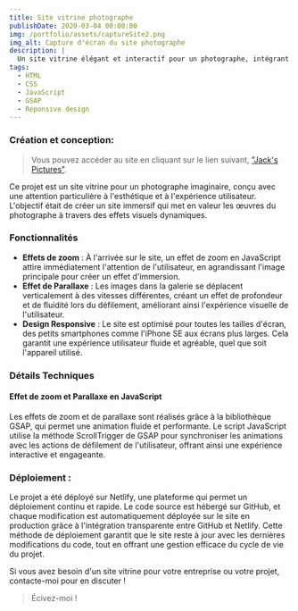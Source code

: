 ```yaml
---
title: Site vitrine photographe
publishDate: 2020-03-04 00:00:00
img: /portfolio/assets/captureSite2.png
img_alt: Capture d'écran du site photographe
description: |
  Un site vitrine élégant et interactif pour un photographe, intégrant des effets de zoom et de parallaxe en JavaScript pour une expérience utilisateur immersive. Le site est entièrement responsive et a été déployé via Netlify pour une accessibilité maximale.
tags:
  - HTML
  - CSS
  - JavaScript
  - GSAP
  - Reponsive design
---
```


### Création et conception:

> Vous pouvez accéder au site en cliquant sur le lien suivant, <a href="https://jackspictures.netlify.app/">"Jack's Pictures"</a>.

Ce projet est un site vitrine pour un photographe imaginaire, conçu avec une attention particulière à l'esthétique et à l'expérience utilisateur. L'objectif était de créer un site immersif qui met en valeur les œuvres du photographe à travers des effets visuels dynamiques.

### Fonctionnalités

- **Effets de zoom** : À l'arrivée sur le site, un effet de zoom en JavaScript attire immédiatement l'attention de l'utilisateur, en agrandissant l'image principale pour créer un effet d'immersion.
- **Effet de Parallaxe** : Les images dans la galerie se déplacent verticalement à des vitesses différentes, créant un effet de profondeur et de fluidité lors du défilement, améliorant ainsi l'expérience visuelle de l'utilisateur.
- **Design Responsive** : Le site est optimisé pour toutes les tailles d'écran, des petits smartphones comme l'iPhone SE aux écrans plus larges. Cela garantit une expérience utilisateur fluide et agréable, quel que soit l'appareil utilisé.

### Détails Techniques

#### Effet de zoom et Parallaxe en JavaScript

Les effets de zoom et de parallaxe sont réalisés grâce à la bibliothèque GSAP, qui permet une animation fluide et performante. Le script JavaScript utilise la méthode ScrollTrigger de GSAP pour synchroniser les animations avec les actions de défilement de l'utilisateur, offrant ainsi une expérience interactive et engageante.

### Déploiement :

Le projet a été déployé sur Netlify, une plateforme qui permet un déploiement continu et rapide. Le code source est hébergé sur GitHub, et chaque modification est automatiquement déployée sur le site en production grâce à l'intégration transparente entre GitHub et Netlify. Cette méthode de déploiement garantit que le site reste à jour avec les dernières modifications du code, tout en offrant une gestion efficace du cycle de vie du projet.

Si vous avez besoin d'un site vitrine pour votre entreprise ou votre projet, contacte-moi pour en discuter !

> Écivez-moi !
